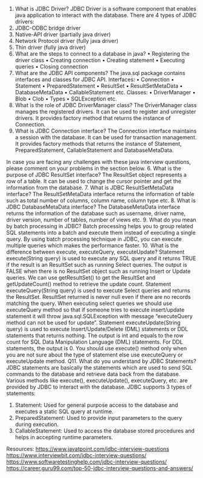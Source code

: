 1. What is JDBC Driver?
   JDBC Driver is a software component that enables java application to interact with the database. There are 4 types of JDBC drivers:
1. JDBC-ODBC bridge driver
1. Native-API driver (partially java driver)
1. Network Protocol driver (fully java driver)
1. Thin driver (fully java driver)
1. What are the steps to connect to a database in java?
   • Registering the driver class
   • Creating connection
   • Creating statement
   • Executing queries
   • Closing connection
1. What are the JDBC API components?
   The java.sql package contains interfaces and classes for JDBC API.
   Interfaces:
   • Connection
   • Statement
   • PreparedStatement
   • ResultSet
   • ResultSetMetaData
   • DatabaseMetaData
   • CallableStatement etc.
   Classes:
   • DriverManager
   • Blob
   • Clob
   • Types
   • SQLException etc.
1. What is the role of JDBC DriverManager class?
   The DriverManager class manages the registered drivers. It can be used to register and unregister drivers. It provides factory method that returns the instance of Connection.
1. What is JDBC Connection interface?
   The Connection interface maintains a session with the database. It can be used for transaction management. It provides factory methods that returns the instance of Statement, PreparedStatement, CallableStatement and DatabaseMetaData.

In case you are facing any challenges with these java interview questions, please comment on your problems in the section below. 6. What is the purpose of JDBC ResultSet interface?
The ResultSet object represents a row of a table. It can be used to change the cursor pointer and get the information from the database. 7. What is JDBC ResultSetMetaData interface?
The ResultSetMetaData interface returns the information of table such as total number of columns, column name, column type etc. 8. What is JDBC DatabaseMetaData interface?
The DatabaseMetaData interface returns the information of the database such as username, driver name, driver version, number of tables, number of views etc. 9. What do you mean by batch processing in JDBC?
Batch processing helps you to group related SQL statements into a batch and execute them instead of executing a single query. By using batch processing technique in JDBC, you can execute multiple queries which makes the performance faster. 10. What is the difference between execute, executeQuery, executeUpdate?
Statement execute(String query) is used to execute any SQL query and it returns TRUE if the result is an ResultSet such as running Select queries. The output is FALSE when there is no ResultSet object such as running Insert or Update queries. We can use getResultSet() to get the ResultSet and getUpdateCount() method to retrieve the update count.
Statement executeQuery(String query) is used to execute Select queries and returns the ResultSet. ResultSet returned is never null even if there are no records matching the query. When executing select queries we should use executeQuery method so that if someone tries to execute insert/update statement it will throw java.sql.SQLException with message “executeQuery method can not be used for update”.
Statement executeUpdate(String query) is used to execute Insert/Update/Delete (DML) statements or DDL statements that returns nothing. The output is int and equals to the row count for SQL Data Manipulation Language (DML) statements. For DDL statements, the output is 0.
You should use execute() method only when you are not sure about the type of statement else use executeQuery or executeUpdate method.
Q11. What do you understand by JDBC Statements?
JDBC statements are basically the statements which are used to send SQL commands to the database and retrieve data back from the database. Various methods like execute(), executeUpdate(), executeQuery, etc. are provided by JDBC to interact with the database.
JDBC supports 3 types of statements:

1. Statement: Used for general purpose access to the database and executes a static SQL query at runtime.
2. PreparedStatement: Used to provide input parameters to the query during execution.
3. CallableStatement: Used to access the database stored procedures and helps in accepting runtime parameters.


Resources:
https://www.javatpoint.com/jdbc-interview-questions
https://www.interviewbit.com/jdbc-interview-questions/
https://www.softwaretestinghelp.com/jdbc-interview-questions/
https://career.guru99.com/top-50-jdbc-interview-questions-and-answers/
